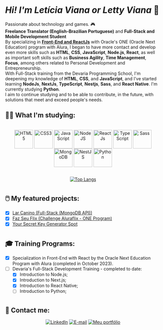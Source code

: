 # *Hi! I'm Letícia Viana or Letty Viana* 👋

Passionate about technology and games. 🎮 <br /> 
<strong>Freelance Translator (English-Brazilian Portuguese)</strong> and <strong>Full-Stack and Mobile Development Student</strong> <br />
By specializing in <a href="https://cursos.alura.com.br/emprega-one/profile/lettyviana"><strong>Front-End and ReactJs</strong></a> with Oracle's ONE (Oracle Next Education) program with Alura, I began to have more contact and develop even more skills such as <strong>HTML</strong>, <strong>CSS</strong>, <strong>JavaScript</strong>, <strong>Node.js</strong>, <strong>React</strong>, as well as important soft skills such as <strong>Business Agility</strong>, <strong>Time Management</strong>, <strong>Focus</strong>, among others related to Personal Development and Entrepreneurship. <br />
With Full-Stack training from the Devaria Programming School, I'm deepening my knowledge of <strong>HTML</strong>, <strong>CSS</strong>, and <strong>JavaScript</strong>, and I've started learning <strong>NodeJs</strong>, <strong>NextJs</strong>, <strong>TypeScript</strong>, <strong>Nestjs</strong>, <strong>Sass</strong>, and <strong>React Native</strong>. I'm currently studying <strong>Python</strong>. <br />
I aim to continue studying and to be able to contribute, in the future, with solutions that meet and exceed people's needs.


## 👩‍💻 **What I'm studying:**
<div style="display: inline_block" align="center"><br />
    <img src="https://cdn.jsdelivr.net/gh/devicons/devicon@latest/icons/html5/html5-plain-wordmark.svg" height="60px" alt="HTML5" align="center"/>
    <img src="https://cdn.jsdelivr.net/gh/devicons/devicon@latest/icons/css3/css3-plain-wordmark.svg" height="60px" alt="CSS3" align="center"/>
    <img src="https://cdn.jsdelivr.net/gh/devicons/devicon/icons/javascript/javascript-plain.svg" height="60px" alt="JavaScript" align="center"/>
    <img src="https://cdn.jsdelivr.net/gh/devicons/devicon@latest/icons/nodejs/nodejs-plain-wordmark.svg" height="60px" alt="NodeJS" align="center"/>
    <img src="https://cdn.jsdelivr.net/gh/devicons/devicon@latest/icons/react/react-original-wordmark.svg" height="60px" alt="ReactJs" align="center"/>
    <img src="https://cdn.jsdelivr.net/gh/devicons/devicon/icons/typescript/typescript-original.svg" height="60px" alt="TypeScript" align="center"/>
    <img src="https://cdn.jsdelivr.net/gh/devicons/devicon/icons/sass/sass-original.svg" height="60px" alt="Sass" align="center"/>
    <img src="https://cdn.jsdelivr.net/gh/devicons/devicon/icons/mongodb/mongodb-original-wordmark.svg" height="60px" alt="MongoDB" align="center"/>
    <img src="https://cdn.jsdelivr.net/gh/devicons/devicon@latest/icons/nestjs/nestjs-original-wordmark.svg" height="60px" alt="NestJS" align="center"/>
    <img src="https://cdn.jsdelivr.net/gh/devicons/devicon@latest/icons/python/python-original-wordmark.svg" height="60px" alt="Python" align="center"/>
</div><br />

<div align="center">
    
[![Top Langs](https://github-readme-stats.vercel.app/api/top-langs/?username=lettyviana&layout=compact&langs_count=5&theme=midnight-purple)](https://github.com/lettyviana/github-readme-stats)

</div>

#

## 🖱️ **My featured projects:**
- [x] [Lar Canino (Full-Stack (MongoDB API))](https://lar-canino.vercel.app/)<br />
- [x] [Faz Seu Flix (Challenge Aluraflix - ONE Program)](https://faz-seu-flix.vercel.app/)<br />
- [x] [Your Secret Key Generator Spot](https://lettyviana.github.io/secret-key-generator-spot/)<br />

#

## 🎓 **Training Programs:**
- [x] Specialization in Front-End with React by the Oracle Next Education Program with Alura (completed in October 2023).
- [ ] Devaria's Full-Stack Development Training - completed to date:
  - [x] Introduction to Node.js;
  - [x] Introduction to Next.js;
  - [x] Introduction to React Native;
  - [ ] Introduction to Python;

#

## 📲 **Contact me:** 

<div align="center">

[![LinkedIn](https://img.shields.io/badge/linkedin-0077B5?style=for-the-badge&color=0077B5)](https://www.linkedin.com/in/leticiaviana-trad-dev)
[![E-mail](https://img.shields.io/badge/email-e76b6b?style=for-the-badge&color=e76b6b)](mailto:letisviana@gmail.com)
[![Meu portfólio](https://img.shields.io/badge/portfolio-620a81?style=for-the-badge&color=620a81)](https://www.leticiaviana.com)

</div>
